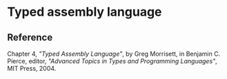 # Typed assembly language

## Reference

Chapter 4, _"Typed Assembly Language"_, by Greg Morrisett, in
Benjamin C. Pierce, editor, _"Advanced Topics in Types and Programming Languages"_, MIT Press, 2004.
